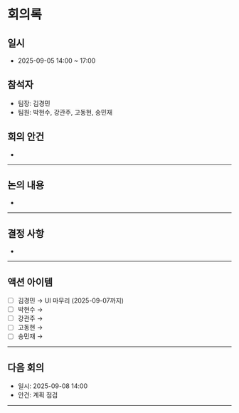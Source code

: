 # 회의록

## 일시
- 2025-09-05 14:00 ~ 17:00

## 참석자
- 팀장: 김경민
- 팀원: 박현수, 강관주, 고동현, 송민재

## 회의 안건
- 

---

## 논의 내용
- 

---

## 결정 사항
- 

---

## 액션 아이템
- [ ] 김경민 → UI 마무리 (2025-09-07까지)
- [ ] 박현수 → 
- [ ] 강관주 → 
- [ ] 고동현 → 
- [ ] 송민재 → 

---

## 다음 회의
- 일시: 2025-09-08 14:00
- 안건: 계획 점검
---
